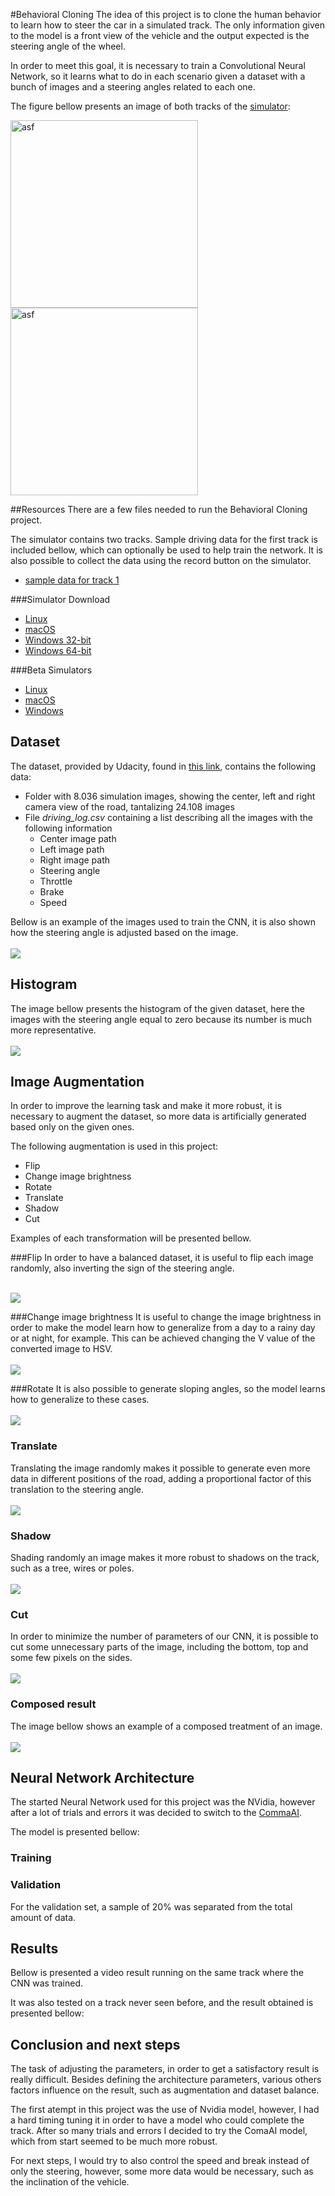 #Behavioral Cloning
The idea of this project is to clone the human behavior to learn how to steer the car in a simulated track. The only information given to the model is a front view of the vehicle and the output expected is the steering angle of the wheel.

In order to meet this goal, it is necessary to train a Convolutional Neural Network, so it learns what to do in each scenario given a dataset with a bunch of images and a steering angles related to each one.

The figure bellow presents an image of both tracks of the [simulator](###simulator-download):

<img src="images/1st_track.png" alt="asf" style="width:300px;"/>
<img src="images/2nd_track.png" alt="asf" style="width:300px;"/>

##Resources
There are a few files needed to run the Behavioral Cloning project.

The simulator contains two tracks. Sample driving data for the first track is included bellow, which can optionally be used to help train the network. It is also possible to collect the data using the record button on the simulator.

* [sample data for track 1](https://d17h27t6h515a5.cloudfront.net/topher/2016/December/584f6edd_data/data.zip)

###Simulator Download
* [Linux](https://d17h27t6h515a5.cloudfront.net/topher/2016/November/5831f0f7_simulator-linux/simulator-linux.zip)
* [macOS](https://d17h27t6h515a5.cloudfront.net/topher/2016/November/5831f290_simulator-macos/simulator-macos.zip)
* [Windows 32-bit](https://d17h27t6h515a5.cloudfront.net/topher/2016/November/5831f4b6_simulator-windows-32/simulator-windows-32.zip)
* [Windows 64-bit](https://d17h27t6h515a5.cloudfront.net/topher/2016/November/5831f3a4_simulator-windows-64/simulator-windows-64.zip)

###Beta Simulators
* [Linux](https://d17h27t6h515a5.cloudfront.net/topher/2017/February/5894ee55_beta-simulator-linux/beta-simulator-linux.zip)
* [macOS](https://d17h27t6h515a5.cloudfront.net/topher/2017/February/5894ecbd_beta-simulator-mac/beta-simulator-mac.zip)
* [Windows](https://d17h27t6h515a5.cloudfront.net/topher/2017/February/5894ea69_beta-simulator-windows/beta-simulator-windows.zip)

## Dataset
The dataset, provided by Udacity, found in [this link](https://d17h27t6h515a5.cloudfront.net/topher/2016/December/584f6edd_data/data.zip), contains the following data:

* Folder with 8.036 simulation images, showing the center, left and right camera view of the road, tantalizing 24.108 images
* File <em>driving\_log.csv</em> containing a list describing all the images with the following information
    * Center image path
    * Left image path
    * Right image path
    * Steering angle
    * Throttle
    * Brake
    * Speed

Bellow is an example of the images used to train the CNN, it is also shown how the steering angle is adjusted based on the image.
<br><br>
<img src="images/center_left_right.png"/>

## Histogram
The image bellow presents the histogram of the given dataset, here the images with the steering angle equal to zero  because its number is much more representative.
<br><br>
<img src="images/histogram_dataset.png"/>

## Image Augmentation
In order to improve the learning task and make it more robust, it is necessary to augment the dataset, so more data is artificially generated based only on the given ones.

The following augmentation is used in this project:

* Flip
* Change image brightness
* Rotate
* Translate
* Shadow
* Cut

Examples of each transformation will be presented bellow.

###Flip
In order to have a balanced dataset, it is useful to flip each image randomly, also inverting the sign of the steering angle.
<br><br>

<img src="images/flip.png"/>

###Change image brightness
It is useful to change the image brightness in order to make the model learn how to generalize from a day to a rainy day or at night, for example. This can be achieved changing the V value of the converted image to HSV.
<br><br>
<img src="images/bright.png"/>

###Rotate
It is also possible to generate sloping angles, so the model learns how to generalize to these cases.
<br><br>
<img src="images/rotate.png"/>

### Translate
Translating the image randomly makes it possible to generate even more data in different positions of the road, adding a proportional factor of this translation to the steering angle.
<br><br>
<img src="images/translate.png"/>

### Shadow
Shading randomly an image makes it more robust to shadows on the track, such as a tree, wires or poles.
<br><br>
<img src="images/shadow.png"/>

### Cut
In order to minimize the number of parameters of our CNN, it is possible to cut some unnecessary parts of the image, including the bottom, top and some few pixels on the sides.
<br><br>
<img src="images/cutted.png"/>

### Composed result
The image bellow shows an example of a composed treatment of an image.
<br><br>
<img src="images/composed.png"/>

## Neural Network Architecture
The started Neural Network used for this project was the NVidia, however after a lot of trials and errors it was decided to switch to the [CommaAI](https://github.com/commaai/research/blob/master/train_steering_model.py).

The model is presented bellow:

### Training

### Validation
For the validation set, a sample of 20% was separated from the total amount of data.

## Results
Bellow is presented a video result running on the same track where the CNN was trained.


It was also tested on a track never seen before, and the result obtained is presented bellow:


## Conclusion and next steps
The task of adjusting the parameters, in order to get a satisfactory result is really difficult. Besides defining the architecture parameters, various others factors influence on the result, such as augmentation and dataset balance.

The first atempt in this project was the use of Nvidia model, however, I had a hard timing tuning it in order to have a model who could complete the track. After so many trials and errors I decided to try the ComaAI model, which from start seemed to be much more robust.

For next steps, I would try to also control the speed and break instead of only the steering, however, some more data would be necessary, such as the inclination of the vehicle.